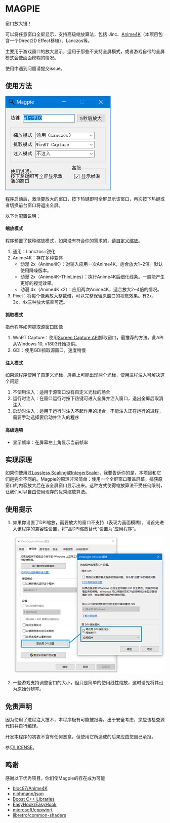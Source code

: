 # MAGPIE

窗口放大镜！

可以将任意窗口全屏显示，支持高级缩放算法，包括 Jinc、[Anime4K](https://github.com/bloc97/Anime4K)（本项目包含一个Direct2D Effect移植）、Lanczos等。

主要用于游戏窗口的放大显示，适用于那些不支持全屏模式，或者游戏自带的全屏模式会使画面模糊的情况。

使用中遇到问题请提交issue。

## 使用方法

![窗口截图](img/窗口截图.png)

程序启动后，激活要放大的窗口，按下热键即可全屏显示该窗口，再次按下热键或者切换前台窗口将退出全屏。

以下为配置说明：

#### 缩放模式

程序预置了数种缩放模式，如果没有符合你的需求的，请[自定义缩放](docs/自定义缩放.md)。

1. 通用：Lanczos+锐化
2. Anime4K：存在多种变体
   * 动漫 2x（Anime4K）：对输入应用一次Anime4K，适合放大1~2倍。默认使用降噪版本。
   * 动漫 2x（Anime4K+ThinLines）：执行Anime4K后细化线条。一般能产生更好的视觉效果。
   * 动漫 4x（Anime4K x2）：应用两次Anime4K，适合放大2~4倍的情况。
3. Pixel：将每个像素放大整数倍，可以完整保留原窗口的视觉效果。有2x，3x，4x三种放大倍率可选。

#### 抓取模式

指示程序如何抓取源窗口图像

1. WinRT Capture：使用[Screen Capture API](https://docs.microsoft.com/en-us/windows/uwp/audio-video-camera/screen-capture)抓取窗口，最推荐的方法。此API从Windows 10, v1803开始提供。
2. GDI：使用GDI抓取源窗口，速度稍慢

#### 注入模式

如果源程序使用了自定义光标，屏幕上可能出现两个光标，使用进程注入可解决这个问题

1. 不使用注入：适用于源窗口没有自定义光标的场合
2. 运行时注入：在窗口运行时按下热键可进入全屏并注入窗口，退出全屏后取消注入
3. 启动时注入：适用于运行时注入不起作用的场合，不能注入正在运行的进程，需要手动选择要启动并注入的程序

#### 高级选项

* 显示帧率：在屏幕左上角显示当前帧率

## 实现原理

如果你使用过[Lossless Scaling](https://store.steampowered.com/app/993090/Lossless_Scaling/)或[IntegerScaler](https://tanalin.com/en/projects/integer-scaler/)，我要告诉你的是，本项目和它们是完全不同的。Magpie的原理非常简单：使用一个全屏窗口覆盖屏幕，捕获原窗口的内容放大后在该全屏窗口显示出来。这种方式使得缩放算法不受任何限制，让我们可以自由使用现存的优秀缩放算法。

## 使用提示

1. 如果你设置了DPI缩放，而要放大的窗口不支持（表现为画面模糊），请首先进入该程序的兼容性设置，将“高DPI缩放替代”设置为“应用程序”。

   ![高DPI设置](img/高DPI设置.png)

2. 一些游戏支持调整窗口的大小，但只是简单的使用线性缩放，这时请先将其设为原始分辨率。

## 免责声明

因为使用了进程注入技术，本程序极有可能被报毒。出于安全考虑，您应该检查源代码并自行编译。

开发本程序的初衷不含有任何恶意，但使用它所造成的后果应由您自己承担。

参见[LICENSE](./LICENSE)。

## 鸣谢

感谢以下优秀项目，你们使Magpie的存在成为可能

* [bloc97/Anime4K](https://github.com/bloc97/Anime4K)
* [nlohmann/json](https://github.com/nlohmann/json)
* [Boost C++ Libraries](https://www.boost.org/)
* [EasyHook/EasyHook](https://github.com/EasyHook/EasyHook)
* [microsoft/cppwinrt](https://github.com/microsoft/cppwinrt)
* [libretro/common-shaders](https://github.com/libretro/common-shaders)

